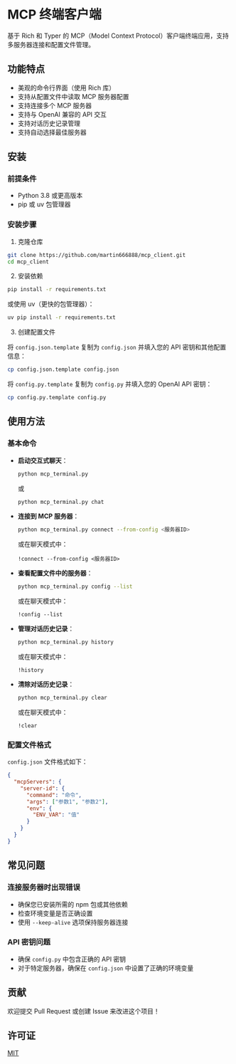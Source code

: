 # MCP 终端客户端

基于 Rich 和 Typer 的 MCP（Model Context Protocol）客户端终端应用，支持多服务器连接和配置文件管理。

## 功能特点

- 美观的命令行界面（使用 Rich 库）
- 支持从配置文件中读取 MCP 服务器配置
- 支持连接多个 MCP 服务器
- 支持与 OpenAI 兼容的 API 交互
- 支持对话历史记录管理
- 支持自动选择最佳服务器

## 安装

### 前提条件

- Python 3.8 或更高版本
- pip 或 uv 包管理器

### 安装步骤

1. 克隆仓库

```bash
git clone https://github.com/martin666888/mcp_client.git
cd mcp_client
```

2. 安装依赖

```bash
pip install -r requirements.txt
```

或使用 uv（更快的包管理器）：

```bash
uv pip install -r requirements.txt
```

3. 创建配置文件

将 `config.json.template` 复制为 `config.json` 并填入您的 API 密钥和其他配置信息：

```bash
cp config.json.template config.json
```

将 `config.py.template` 复制为 `config.py` 并填入您的 OpenAI API 密钥：

```bash
cp config.py.template config.py
```

## 使用方法

### 基本命令

- **启动交互式聊天**：
  ```bash
  python mcp_terminal.py
  ```
  或
  ```bash
  python mcp_terminal.py chat
  ```

- **连接到 MCP 服务器**：
  ```bash
  python mcp_terminal.py connect --from-config <服务器ID>
  ```
  或在聊天模式中：
  ```
  !connect --from-config <服务器ID>
  ```

- **查看配置文件中的服务器**：
  ```bash
  python mcp_terminal.py config --list
  ```
  或在聊天模式中：
  ```
  !config --list
  ```

- **管理对话历史记录**：
  ```bash
  python mcp_terminal.py history
  ```
  或在聊天模式中：
  ```
  !history
  ```

- **清除对话历史记录**：
  ```bash
  python mcp_terminal.py clear
  ```
  或在聊天模式中：
  ```
  !clear
  ```

### 配置文件格式

`config.json` 文件格式如下：

```json
{
  "mcpServers": {
    "server-id": {
      "command": "命令",
      "args": ["参数1", "参数2"],
      "env": {
        "ENV_VAR": "值"
      }
    }
  }
}
```

## 常见问题

### 连接服务器时出现错误

- 确保您已安装所需的 npm 包或其他依赖
- 检查环境变量是否正确设置
- 使用 `--keep-alive` 选项保持服务器连接

### API 密钥问题

- 确保 `config.py` 中包含正确的 API 密钥
- 对于特定服务器，确保在 `config.json` 中设置了正确的环境变量

## 贡献

欢迎提交 Pull Request 或创建 Issue 来改进这个项目！

## 许可证

[MIT](LICENSE)

